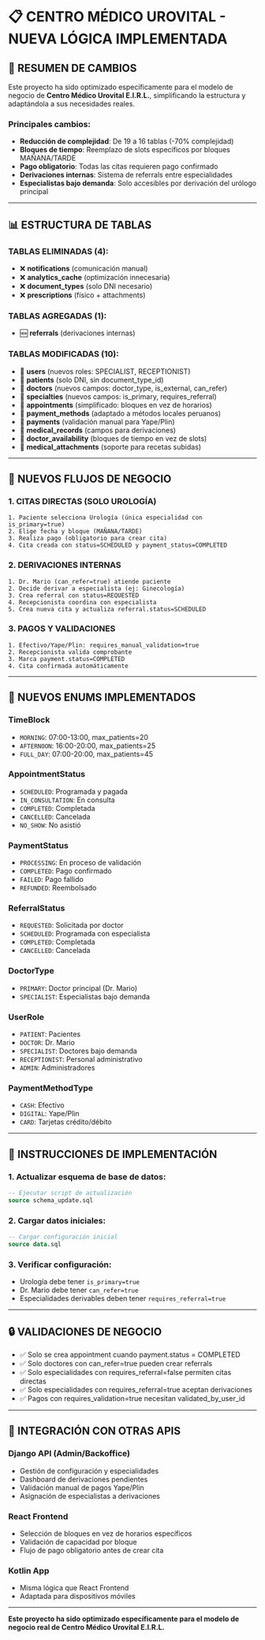 # 📋 CENTRO MÉDICO UROVITAL - NUEVA LÓGICA IMPLEMENTADA

## 🎯 **RESUMEN DE CAMBIOS**

Este proyecto ha sido optimizado específicamente para el modelo de negocio de **Centro Médico Urovital E.I.R.L.**, simplificando la estructura y adaptándola a sus necesidades reales.

### **Principales cambios:**

- **Reducción de complejidad**: De 19 a 16 tablas (-70% complejidad)
- **Bloques de tiempo**: Reemplazo de slots específicos por bloques MAÑANA/TARDE
- **Pago obligatorio**: Todas las citas requieren pago confirmado
- **Derivaciones internas**: Sistema de referrals entre especialidades
- **Especialistas bajo demanda**: Solo accesibles por derivación del urólogo principal

---

## 📊 **ESTRUCTURA DE TABLAS**

### **TABLAS ELIMINADAS (4):**
- ❌ **notifications** (comunicación manual)
- ❌ **analytics_cache** (optimización innecesaria)
- ❌ **document_types** (solo DNI necesario)
- ❌ **prescriptions** (físico + attachments)

### **TABLAS AGREGADAS (1):**
- 🆕 **referrals** (derivaciones internas)

### **TABLAS MODIFICADAS (10):**
- 🔄 **users** (nuevos roles: SPECIALIST, RECEPTIONIST)
- 🔄 **patients** (solo DNI, sin document_type_id)
- 🔄 **doctors** (nuevos campos: doctor_type, is_external, can_refer)
- 🔄 **specialties** (nuevos campos: is_primary, requires_referral)
- 🔄 **appointments** (simplificado: bloques en vez de horarios)
- 🔄 **payment_methods** (adaptado a métodos locales peruanos)
- 🔄 **payments** (validación manual para Yape/Plin)
- 🔄 **medical_records** (campos para derivaciones)
- 🔄 **doctor_availability** (bloques de tiempo en vez de slots)
- 🔄 **medical_attachments** (soporte para recetas subidas)

---

## 🔄 **NUEVOS FLUJOS DE NEGOCIO**

### **1. CITAS DIRECTAS (SOLO UROLOGÍA)**
```
1. Paciente selecciona Urología (única especialidad con is_primary=true)
2. Elige fecha y bloque (MAÑANA/TARDE)
3. Realiza pago (obligatorio para crear cita)
4. Cita creada con status=SCHEDULED y payment_status=COMPLETED
```

### **2. DERIVACIONES INTERNAS**
```
1. Dr. Mario (can_refer=true) atiende paciente
2. Decide derivar a especialista (ej: Ginecología)
3. Crea referral con status=REQUESTED
4. Recepcionista coordina con especialista
5. Crea nueva cita y actualiza referral.status=SCHEDULED
```

### **3. PAGOS Y VALIDACIONES**
```
1. Efectivo/Yape/Plin: requires_manual_validation=true
2. Recepcionista valida comprobante
3. Marca payment.status=COMPLETED
4. Cita confirmada automáticamente
```

---

## 🧩 **NUEVOS ENUMS IMPLEMENTADOS**

### **TimeBlock**
- `MORNING`: 07:00-13:00, max_patients=20
- `AFTERNOON`: 16:00-20:00, max_patients=25
- `FULL_DAY`: 07:00-20:00, max_patients=45

### **AppointmentStatus**
- `SCHEDULED`: Programada y pagada
- `IN_CONSULTATION`: En consulta
- `COMPLETED`: Completada
- `CANCELLED`: Cancelada
- `NO_SHOW`: No asistió

### **PaymentStatus**
- `PROCESSING`: En proceso de validación
- `COMPLETED`: Pago confirmado
- `FAILED`: Pago fallido
- `REFUNDED`: Reembolsado

### **ReferralStatus**
- `REQUESTED`: Solicitada por doctor
- `SCHEDULED`: Programada con especialista
- `COMPLETED`: Completada
- `CANCELLED`: Cancelada

### **DoctorType**
- `PRIMARY`: Doctor principal (Dr. Mario)
- `SPECIALIST`: Especialistas bajo demanda

### **UserRole**
- `PATIENT`: Pacientes
- `DOCTOR`: Dr. Mario
- `SPECIALIST`: Doctores bajo demanda
- `RECEPTIONIST`: Personal administrativo
- `ADMIN`: Administradores

### **PaymentMethodType**
- `CASH`: Efectivo
- `DIGITAL`: Yape/Plin
- `CARD`: Tarjetas crédito/débito

---

## 🚀 **INSTRUCCIONES DE IMPLEMENTACIÓN**

### **1. Actualizar esquema de base de datos:**
```sql
-- Ejecutar script de actualización
source schema_update.sql
```

### **2. Cargar datos iniciales:**
```sql
-- Cargar configuración inicial
source data.sql
```

### **3. Verificar configuración:**
- Urología debe tener `is_primary=true`
- Dr. Mario debe tener `can_refer=true`
- Especialidades derivables deben tener `requires_referral=true`

---

## 🔒 **VALIDACIONES DE NEGOCIO**

- ✅ Solo se crea appointment cuando payment.status = COMPLETED
- ✅ Solo doctores con can_refer=true pueden crear referrals
- ✅ Solo especialidades con requires_referral=false permiten citas directas
- ✅ Solo especialidades con requires_referral=true aceptan derivaciones
- ✅ Pagos con requires_validation=true necesitan validated_by_user_id

---

## 📱 **INTEGRACIÓN CON OTRAS APIS**

### **Django API (Admin/Backoffice)**
- Gestión de configuración y especialidades
- Dashboard de derivaciones pendientes
- Validación manual de pagos Yape/Plin
- Asignación de especialistas a derivaciones

### **React Frontend**
- Selección de bloques en vez de horarios específicos
- Validación de capacidad por bloque
- Flujo de pago obligatorio antes de crear cita

### **Kotlin App**
- Misma lógica que React Frontend
- Adaptada para dispositivos móviles

---

**Este proyecto ha sido optimizado específicamente para el modelo de negocio real de Centro Médico Urovital E.I.R.L.** 